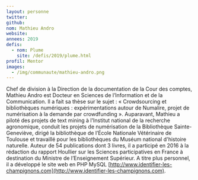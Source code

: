 ```yaml
---
layout: personne
twitter:
github:
nom: Mathieu Andro
website:
annees: 2019
defis:
  - nom: Plume
    site: /defis/2019/plume.html
profil: Mentor
images:
  - /img/communaute/mathieu-andro.png
---
```


Chef de division à la Direction de la documentation de la Cour des comptes, Mathieu Andro est Docteur en Sciences de l’Information et de la Communication. Il a fait sa thèse sur le sujet : « Crowdsourcing et bibliothèques numériques : expérimentations autour de Numalire, projet de numérisation à la demande par crowdfunding ». Auparavant, Mathieu a piloté des projets de text mining à l'Institut national de la recherche agronomique, conduit les projets de numérisation de la Bibliothèque Sainte-Geneviève, dirigé la bibliothèque de l’École Nationale Vétérinaire de Toulouse et travaillé pour les bibliothèques du Muséum national d'histoire naturelle. Auteur de 54 publications dont 3 livres, il a participé en 2016 à la rédaction du rapport Houllier sur les Sciences participatives en France à destination du Ministre de l’Enseignement Supérieur. A titre plus personnel, il a développé le site web en PHP MySQL [http://www.identifier-les-champignons.com](http://www.identifier-les-champignons.com).
